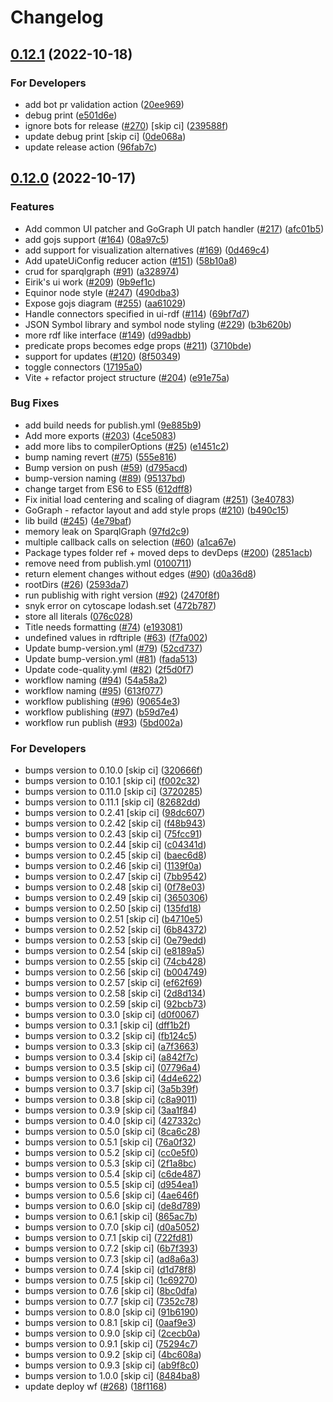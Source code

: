 # Changelog

## [0.12.1](https://github.com/equinor/rdf-graph/compare/v0.12.0...v0.12.1) (2022-10-18)


### For Developers

* add bot pr validation action ([20ee969](https://github.com/equinor/rdf-graph/commit/20ee969e03edd8481701be5b81094d4cb1909d81))
* debug print ([e501d6e](https://github.com/equinor/rdf-graph/commit/e501d6ef3b688ca366d8145efeac7e793c2ab673))
* ignore bots for release ([#270](https://github.com/equinor/rdf-graph/issues/270)) [skip ci] ([239588f](https://github.com/equinor/rdf-graph/commit/239588fb2fd25b89058b0afd5c82534c369bcc93))
* update debug print [skip ci] ([0de068a](https://github.com/equinor/rdf-graph/commit/0de068aa1a12a35cf08d4bd0f48869c2b8a8858f))
* update release action ([96fab7c](https://github.com/equinor/rdf-graph/commit/96fab7c6c60e125358c7520ac0d2d6d5ea6eed15))

## [0.12.0](https://github.com/equinor/rdf-graph/compare/v1.0.0...v0.12.0) (2022-10-17)


### Features

* Add common UI patcher and GoGraph UI patch handler ([#217](https://github.com/equinor/rdf-graph/issues/217)) ([afc01b5](https://github.com/equinor/rdf-graph/commit/afc01b59d5094ddcda88004f7c4ac942596931ac))
* add gojs support ([#164](https://github.com/equinor/rdf-graph/issues/164)) ([08a97c5](https://github.com/equinor/rdf-graph/commit/08a97c5f38f3859718e385356bc90491022c929b))
* add support for visualization alternatives ([#169](https://github.com/equinor/rdf-graph/issues/169)) ([0d469c4](https://github.com/equinor/rdf-graph/commit/0d469c454003269fefcbf33c1e044eee31d3adb5))
* Add upateUiConfig reducer action ([#151](https://github.com/equinor/rdf-graph/issues/151)) ([58b10a8](https://github.com/equinor/rdf-graph/commit/58b10a8f121ff0b5b04e254b4c666a328b8c0ac5))
* crud for sparqlgraph ([#91](https://github.com/equinor/rdf-graph/issues/91)) ([a328974](https://github.com/equinor/rdf-graph/commit/a328974ab17478b5e36643abdfb87d06227c177d))
* Eirik's ui work ([#209](https://github.com/equinor/rdf-graph/issues/209)) ([9b9ef1c](https://github.com/equinor/rdf-graph/commit/9b9ef1cdb2bb5e622b647749dd52617cbc6ef03e))
* Equinor node style ([#247](https://github.com/equinor/rdf-graph/issues/247)) ([490dba3](https://github.com/equinor/rdf-graph/commit/490dba35b958294a3b33cd6e48c2ed324d42538b))
* Expose gojs diagram ([#255](https://github.com/equinor/rdf-graph/issues/255)) ([aa61029](https://github.com/equinor/rdf-graph/commit/aa61029e88e804a132586c1594cd253ab74cc49c))
* Handle connectors specified in ui-rdf ([#114](https://github.com/equinor/rdf-graph/issues/114)) ([69bf7d7](https://github.com/equinor/rdf-graph/commit/69bf7d765bc89c1da9568dd628203ccdf3b912af))
* JSON Symbol library and symbol node styling ([#229](https://github.com/equinor/rdf-graph/issues/229)) ([b3b620b](https://github.com/equinor/rdf-graph/commit/b3b620bca9ccafbffbac4e25bd9bf6f7b6cc918a))
* more rdf like interface ([#149](https://github.com/equinor/rdf-graph/issues/149)) ([d99adbb](https://github.com/equinor/rdf-graph/commit/d99adbb2d96fa1058d07ddfd32f24bc165e2b978))
* predicate props becomes edge props ([#211](https://github.com/equinor/rdf-graph/issues/211)) ([3710bde](https://github.com/equinor/rdf-graph/commit/3710bdec7967b20faca73c30d2e6a7fb068fa530))
* support for updates ([#120](https://github.com/equinor/rdf-graph/issues/120)) ([8f50349](https://github.com/equinor/rdf-graph/commit/8f5034998069d1a317675e9828e88a29b4e51c0e))
* toggle connectors ([17195a0](https://github.com/equinor/rdf-graph/commit/17195a02186d6f5a2cf23b55cb5d970f55cff683))
* Vite + refactor project structure ([#204](https://github.com/equinor/rdf-graph/issues/204)) ([e91e75a](https://github.com/equinor/rdf-graph/commit/e91e75a89f801272723da641841377b4a93493bc))


### Bug Fixes

* add build needs for publish.yml ([9e885b9](https://github.com/equinor/rdf-graph/commit/9e885b903afc2c4e72358bfded64b82ea5762a83))
* Add more exports ([#203](https://github.com/equinor/rdf-graph/issues/203)) ([4ce5083](https://github.com/equinor/rdf-graph/commit/4ce5083ea264e6112781f2bc4856cb341e230026))
* add more libs to compilerOptions ([#25](https://github.com/equinor/rdf-graph/issues/25)) ([e1451c2](https://github.com/equinor/rdf-graph/commit/e1451c2cef367afa1539dfaeed185d913cb88fca))
* bump naming revert ([#75](https://github.com/equinor/rdf-graph/issues/75)) ([555e816](https://github.com/equinor/rdf-graph/commit/555e8168f113baf824e023019f169248dc83ab02))
* Bump version on push ([#59](https://github.com/equinor/rdf-graph/issues/59)) ([d795acd](https://github.com/equinor/rdf-graph/commit/d795acd92e019cb791bf1f095f652fa8bb647803))
* bump-version naming ([#89](https://github.com/equinor/rdf-graph/issues/89)) ([95137bd](https://github.com/equinor/rdf-graph/commit/95137bd0d3457da820dda8db30b60cce372a59b3))
* change target from ES6 to ES5 ([612dff8](https://github.com/equinor/rdf-graph/commit/612dff835f3dccd2efa7bae28dec5874f31e4f55))
* Fix initial load centering and scaling of diagram ([#251](https://github.com/equinor/rdf-graph/issues/251)) ([3e40783](https://github.com/equinor/rdf-graph/commit/3e40783913216630b42ab7bceb32a2465cbabb99))
* GoGraph - refactor layout and add style props ([#210](https://github.com/equinor/rdf-graph/issues/210)) ([b490c15](https://github.com/equinor/rdf-graph/commit/b490c15eb9ca0ab786a0ce5ce3b24d4dc1deeda6))
* lib build  ([#245](https://github.com/equinor/rdf-graph/issues/245)) ([4e79baf](https://github.com/equinor/rdf-graph/commit/4e79bafd1d30b869a9431d7527a3bdc57e9dbccb))
* memory leak on SparqlGraph ([97fd2c9](https://github.com/equinor/rdf-graph/commit/97fd2c932825464abb35f90b4d046e5bcd1814c1))
* multiple callback calls on selection ([#60](https://github.com/equinor/rdf-graph/issues/60)) ([a1ca67e](https://github.com/equinor/rdf-graph/commit/a1ca67e0a114c4a403e5221300f2734c7b0487ee))
* Package types folder ref + moved deps to devDeps ([#200](https://github.com/equinor/rdf-graph/issues/200)) ([2851acb](https://github.com/equinor/rdf-graph/commit/2851acbedd04970520b97c2e427787c7dafb14f5))
* remove need from publish.yml ([0100711](https://github.com/equinor/rdf-graph/commit/0100711466286bcf9f5f92f7f3587021011efe56))
* return element changes without edges ([#90](https://github.com/equinor/rdf-graph/issues/90)) ([d0a36d8](https://github.com/equinor/rdf-graph/commit/d0a36d8187f6cd2eb45d294bf80b8f7b70bac6a9))
* rootDirs ([#26](https://github.com/equinor/rdf-graph/issues/26)) ([2593da7](https://github.com/equinor/rdf-graph/commit/2593da7d0b3196ae8748434330088b66fda80bdc))
* run publishig with right version ([#92](https://github.com/equinor/rdf-graph/issues/92)) ([2470f8f](https://github.com/equinor/rdf-graph/commit/2470f8f44d4f49a3880b462d9022d9d60b0ca635))
* snyk error on cytoscape lodash.set ([472b787](https://github.com/equinor/rdf-graph/commit/472b7878f82519ee49214975fbe7ba2e725f2df1))
* store all literals ([076c028](https://github.com/equinor/rdf-graph/commit/076c028029de75d2f9bbd92383da5edeef02275c))
* Title needs formatting ([#74](https://github.com/equinor/rdf-graph/issues/74)) ([e193081](https://github.com/equinor/rdf-graph/commit/e193081b449ee450ddbd41479d4d519a81d237b5))
* undefined values in rdftriple ([#63](https://github.com/equinor/rdf-graph/issues/63)) ([f7fa002](https://github.com/equinor/rdf-graph/commit/f7fa002314a23e8098510c86e535bc1a9129fc65))
* Update bump-version.yml ([#79](https://github.com/equinor/rdf-graph/issues/79)) ([52cd737](https://github.com/equinor/rdf-graph/commit/52cd7377e189a628ceb1587ace79e0dea60c364f))
* Update bump-version.yml ([#81](https://github.com/equinor/rdf-graph/issues/81)) ([fada513](https://github.com/equinor/rdf-graph/commit/fada513cde4f615aba3b56d33ba08767d9b75d88))
* Update code-quality.yml ([#82](https://github.com/equinor/rdf-graph/issues/82)) ([2f5d0f7](https://github.com/equinor/rdf-graph/commit/2f5d0f78bb13580136d710d2c6be2c1e6e58b5ba))
* workflow naming ([#94](https://github.com/equinor/rdf-graph/issues/94)) ([54a58a2](https://github.com/equinor/rdf-graph/commit/54a58a2dfa46c9841b57700277530c5895a2432f))
* workflow naming ([#95](https://github.com/equinor/rdf-graph/issues/95)) ([613f077](https://github.com/equinor/rdf-graph/commit/613f07783df9933713d5cc31a7a04636f15be73b))
* workflow publishing ([#96](https://github.com/equinor/rdf-graph/issues/96)) ([90654e3](https://github.com/equinor/rdf-graph/commit/90654e3cbf2d8639c9ce3a70db821d5cf3dd8cad))
* workflow publishing ([#97](https://github.com/equinor/rdf-graph/issues/97)) ([b59d7e4](https://github.com/equinor/rdf-graph/commit/b59d7e4224cb2b01dfb09933b83375785c440714))
* workflow run publish ([#93](https://github.com/equinor/rdf-graph/issues/93)) ([5bd002a](https://github.com/equinor/rdf-graph/commit/5bd002ac03113fa753a0e3e1cf4a6cc1fce26e6c))


### For Developers

* bumps version to 0.10.0 [skip ci] ([320666f](https://github.com/equinor/rdf-graph/commit/320666f48d6ae9c890b8b98d350bc3ae157f2bba))
* bumps version to 0.10.1 [skip ci] ([f002c32](https://github.com/equinor/rdf-graph/commit/f002c320fadf005786158db7187e26eafa834ca6))
* bumps version to 0.11.0 [skip ci] ([3720285](https://github.com/equinor/rdf-graph/commit/37202859af556309b9dca253636c36a2df9b0c1a))
* bumps version to 0.11.1 [skip ci] ([82682dd](https://github.com/equinor/rdf-graph/commit/82682dd38769fa27e2d1838cae22f47a91dd50b0))
* bumps version to 0.2.41 [skip ci] ([98dc607](https://github.com/equinor/rdf-graph/commit/98dc6073b38a98a7969c4d59a1c59c3e1455dc91))
* bumps version to 0.2.42 [skip ci] ([f48b943](https://github.com/equinor/rdf-graph/commit/f48b943264b0161f9f925139fd4edb6bef48d287))
* bumps version to 0.2.43 [skip ci] ([75fcc91](https://github.com/equinor/rdf-graph/commit/75fcc91b9b149a75b083473f019c631a7332758f))
* bumps version to 0.2.44 [skip ci] ([c04341d](https://github.com/equinor/rdf-graph/commit/c04341d8151b9097b3d0873c9bb5c13aa7efd2cb))
* bumps version to 0.2.45 [skip ci] ([baec6d8](https://github.com/equinor/rdf-graph/commit/baec6d84920d3ec76bf90f249a4235d70d9a5d4d))
* bumps version to 0.2.46 [skip ci] ([1139f0a](https://github.com/equinor/rdf-graph/commit/1139f0a90a3215991273a0bf6665be804dd8cca2))
* bumps version to 0.2.47 [skip ci] ([7bb9542](https://github.com/equinor/rdf-graph/commit/7bb954237b465e1317e8c46721eff30cfd48e089))
* bumps version to 0.2.48 [skip ci] ([0f78e03](https://github.com/equinor/rdf-graph/commit/0f78e034346e48a8443d8d8095910df61b160103))
* bumps version to 0.2.49 [skip ci] ([3650306](https://github.com/equinor/rdf-graph/commit/3650306716a5001d0685d8a73eb534de7d7598a4))
* bumps version to 0.2.50 [skip ci] ([135fd18](https://github.com/equinor/rdf-graph/commit/135fd188a3e1ebb34f35b98278a2da3430ad0614))
* bumps version to 0.2.51 [skip ci] ([b4710e5](https://github.com/equinor/rdf-graph/commit/b4710e5bd269cb3417158df69d398c80a64ce3db))
* bumps version to 0.2.52 [skip ci] ([6b84372](https://github.com/equinor/rdf-graph/commit/6b843721030b6c019eee03db3798218b41d6a9fe))
* bumps version to 0.2.53 [skip ci] ([0e79edd](https://github.com/equinor/rdf-graph/commit/0e79edd3023b28026160636e56b912b033cad81b))
* bumps version to 0.2.54 [skip ci] ([e8189a5](https://github.com/equinor/rdf-graph/commit/e8189a51d397467aa8aafd55a816fd425f017717))
* bumps version to 0.2.55 [skip ci] ([74cb428](https://github.com/equinor/rdf-graph/commit/74cb428ef7bd3e66955823ded3c238d430cac02a))
* bumps version to 0.2.56 [skip ci] ([b004749](https://github.com/equinor/rdf-graph/commit/b00474950b4cd08439ecf86f33a092927af67eb5))
* bumps version to 0.2.57 [skip ci] ([ef62f69](https://github.com/equinor/rdf-graph/commit/ef62f699f7b532821a23136d04c306ce485ae035))
* bumps version to 0.2.58 [skip ci] ([2d8d134](https://github.com/equinor/rdf-graph/commit/2d8d13427111b09ddab97ce3283fb450f61b02a3))
* bumps version to 0.2.59 [skip ci] ([92bcb73](https://github.com/equinor/rdf-graph/commit/92bcb734abb1935bfea21a88618ca9e8d69d74d0))
* bumps version to 0.3.0 [skip ci] ([d0f0067](https://github.com/equinor/rdf-graph/commit/d0f0067f516ef077d7d5b2a655ca0f9a63937816))
* bumps version to 0.3.1 [skip ci] ([dff1b2f](https://github.com/equinor/rdf-graph/commit/dff1b2ff707b59595b215682458de4a80151ed70))
* bumps version to 0.3.2 [skip ci] ([fb124c5](https://github.com/equinor/rdf-graph/commit/fb124c5d8365141befadf2d7d9cefa80ef98adc2))
* bumps version to 0.3.3 [skip ci] ([a7f3663](https://github.com/equinor/rdf-graph/commit/a7f3663d446b1faf3a3f92457a458541fca3f340))
* bumps version to 0.3.4 [skip ci] ([a842f7c](https://github.com/equinor/rdf-graph/commit/a842f7c3e343fc71098132b3c115b400b9dc2c98))
* bumps version to 0.3.5 [skip ci] ([07796a4](https://github.com/equinor/rdf-graph/commit/07796a44e3b23d4137b7da66da64b5c1a0644541))
* bumps version to 0.3.6 [skip ci] ([4d4e622](https://github.com/equinor/rdf-graph/commit/4d4e6222d50dc183d3b899361b690d4082d12688))
* bumps version to 0.3.7 [skip ci] ([3a5b39f](https://github.com/equinor/rdf-graph/commit/3a5b39fdadada10c42b6be834fc9519801c120d8))
* bumps version to 0.3.8 [skip ci] ([c8a9011](https://github.com/equinor/rdf-graph/commit/c8a901182c8fd454a1273009c24acae65b276b3c))
* bumps version to 0.3.9 [skip ci] ([3aa1f84](https://github.com/equinor/rdf-graph/commit/3aa1f848cec0b2754d2a05109c1bbd22a7b3f623))
* bumps version to 0.4.0 [skip ci] ([427332c](https://github.com/equinor/rdf-graph/commit/427332c4899c0db444d563f5cbbe74537c25d253))
* bumps version to 0.5.0 [skip ci] ([8ca6c28](https://github.com/equinor/rdf-graph/commit/8ca6c28d207385ff4a99fd2ded7e4ccd73c3df9f))
* bumps version to 0.5.1 [skip ci] ([76a0f32](https://github.com/equinor/rdf-graph/commit/76a0f322439a63007de287268c4911ac419bec0a))
* bumps version to 0.5.2 [skip ci] ([cc0e5f0](https://github.com/equinor/rdf-graph/commit/cc0e5f0fed6c5b20de3a916fb1aa3706ea3de905))
* bumps version to 0.5.3 [skip ci] ([2f1a8bc](https://github.com/equinor/rdf-graph/commit/2f1a8bc10579ae5ec396f8fab8e772a607b63e8d))
* bumps version to 0.5.4 [skip ci] ([c6de487](https://github.com/equinor/rdf-graph/commit/c6de4873fd1533a3729e60a94150f4eadada4f8a))
* bumps version to 0.5.5 [skip ci] ([d954ea1](https://github.com/equinor/rdf-graph/commit/d954ea1d6816b22d7dbff6f7ed031c80dd733d8a))
* bumps version to 0.5.6 [skip ci] ([4ae646f](https://github.com/equinor/rdf-graph/commit/4ae646fd7e92fb5eb428a29069149fae0c47ed26))
* bumps version to 0.6.0 [skip ci] ([de8d789](https://github.com/equinor/rdf-graph/commit/de8d7891bb3fa954d0f7be31f073b19c3ed2ae4d))
* bumps version to 0.6.1 [skip ci] ([865ac7b](https://github.com/equinor/rdf-graph/commit/865ac7b279356e5a1e6f7ad3ef67a87be27f93e0))
* bumps version to 0.7.0 [skip ci] ([d0a5052](https://github.com/equinor/rdf-graph/commit/d0a505246517c453fcabe016c1f0d2ca539e3e11))
* bumps version to 0.7.1 [skip ci] ([722fd81](https://github.com/equinor/rdf-graph/commit/722fd81ce75673e0ad4a5fa2c13b2849874ac3bb))
* bumps version to 0.7.2 [skip ci] ([6b7f393](https://github.com/equinor/rdf-graph/commit/6b7f3934abd63fbf482338cd9cdb76fdccb8df35))
* bumps version to 0.7.3 [skip ci] ([ad8a6a3](https://github.com/equinor/rdf-graph/commit/ad8a6a3ecb44e1f312143533ddfd0745664a4137))
* bumps version to 0.7.4 [skip ci] ([d1d78f8](https://github.com/equinor/rdf-graph/commit/d1d78f87efc417af4ad9e2289d1c5e95ce578b30))
* bumps version to 0.7.5 [skip ci] ([1c69270](https://github.com/equinor/rdf-graph/commit/1c69270abaf3d384116b6df15c5e2e38305485e7))
* bumps version to 0.7.6 [skip ci] ([8bc0dfa](https://github.com/equinor/rdf-graph/commit/8bc0dfaea50d22e7b39684c3b7fb027afc61addc))
* bumps version to 0.7.7 [skip ci] ([7352c78](https://github.com/equinor/rdf-graph/commit/7352c7814ec97bbb17349980a6ff7278057fb310))
* bumps version to 0.8.0 [skip ci] ([91b6190](https://github.com/equinor/rdf-graph/commit/91b61905d3ddf6657a6a52e8dd1f2ec88c76f899))
* bumps version to 0.8.1 [skip ci] ([0aaf9e3](https://github.com/equinor/rdf-graph/commit/0aaf9e389612146858e24129c167830fc5b65ff1))
* bumps version to 0.9.0 [skip ci] ([2cecb0a](https://github.com/equinor/rdf-graph/commit/2cecb0a83586bb0a605eaae93ae63735f1292bed))
* bumps version to 0.9.1 [skip ci] ([75294c7](https://github.com/equinor/rdf-graph/commit/75294c7b4c40e9baadba6ce7dad361c9f7b44374))
* bumps version to 0.9.2 [skip ci] ([4bc608a](https://github.com/equinor/rdf-graph/commit/4bc608a2499e5839b28442550e694493893bf2ea))
* bumps version to 0.9.3 [skip ci] ([ab9f8c0](https://github.com/equinor/rdf-graph/commit/ab9f8c0d0e34b4d745dd377b7185aaf7afde14db))
* bumps version to 1.0.0 [skip ci] ([8484ba8](https://github.com/equinor/rdf-graph/commit/8484ba851574647d10bceeb6e3aae3cac9348731))
* update deploy wf ([#268](https://github.com/equinor/rdf-graph/issues/268)) ([18f1168](https://github.com/equinor/rdf-graph/commit/18f11681aaff219c80de46e94850ada534e817cc))
